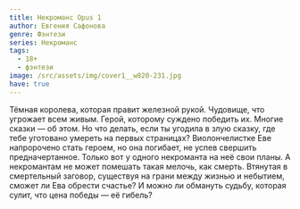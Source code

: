 ```yaml
---
title: Некроманс Opus 1
author: Евгения Сафонова
genre: Фэнтези
series: Некроманс
tags:
  - 18+
  - фэнтези
image: /src/assets/img/cover1__w820-231.jpg
have: true
---
```

Тёмная королева, которая правит железной рукой. Чудовище, что угрожает всем живым. Герой, которому суждено победить их. Многие сказки — об этом. Но что делать, если ты угодила в злую сказку, где тебе уготовано умереть на первых страницах? Виолончелистке Еве напророчено стать героем, но она погибает, не успев свершить предначертанное. Только вот у одного некроманта на неё свои планы. А некромантам не может помешать такая мелочь, как смерть. Втянутая в смертельный заговор, существуя на грани между жизнью и небытием, сможет ли Ева обрести счастье? И можно ли обмануть судьбу, которая сулит, что цена победы — её гибель?
